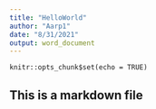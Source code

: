 ```yaml
---
title: "HelloWorld"
author: "Aarp1"
date: "8/31/2021"
output: word_document
---
```


```{r setup, include=FALSE}
knitr::opts_chunk$set(echo = TRUE)
```

## This is a markdown file

